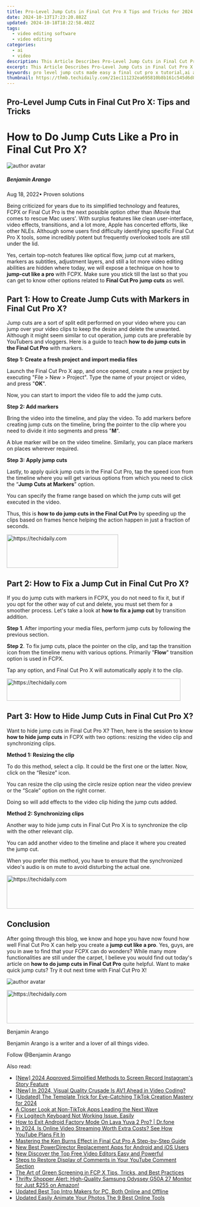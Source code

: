```yaml
---
title: Pro-Level Jump Cuts in Final Cut Pro X Tips and Tricks for 2024
date: 2024-10-13T17:23:20.882Z
updated: 2024-10-18T18:22:58.402Z
tags: 
  - video editing software
  - video editing
categories: 
  - ai
  - video
description: This Article Describes Pro-Level Jump Cuts in Final Cut Pro X Tips and Tricks for 2024
excerpt: This Article Describes Pro-Level Jump Cuts in Final Cut Pro X Tips and Tricks for 2024
keywords: pro level jump cuts made easy a final cut pro x tutorial,ai animation pro level jump cuts in final cut pro x tips and tricks,reversing video clips in final cut pro tips and tricks,pro level jump cuts in final cut pro x tips and tricks,from basics to pro l cuts and j cuts in final cut pro x tutorial,the ultimate guide to jump cuts in final cut pro x tips and tricks,captioning in final cut pro x tips and tricks for success
thumbnail: https://thmb.techidaily.com/21ec111232ea695810b8b161c545d6d8dc411e7eef6880dc4b8d8fa008ddde2f.png
---
```


## Pro-Level Jump Cuts in Final Cut Pro X: Tips and Tricks

# How to Do Jump Cuts Like a Pro in Final Cut Pro X?

![author avatar](https://images.wondershare.com/filmora/article-images/benjamin-arango-author.jpg)

##### Benjamin Arango

 Aug 18, 2022• Proven solutions

Being criticized for years due to its simplified technology and features, FCPX or Final Cut Pro is the next possible option other than iMovie that comes to rescue Mac users'. With surplus features like clean user-interface, video effects, transitions, and a lot more, Apple has concerted efforts, like other NLEs. Although some users find difficulty identifying specific Final Cut Pro X tools, some incredibly potent but frequently overlooked tools are still under the lid.

Yes, certain top-notch features like optical flow, jump cut at markers, markers as subtitles, adjustment layers, and still a lot more video editing abilities are hidden where today, we will expose a technique on how to **jump-cut like a pro** with FCPX. Make sure you stick till the last so that you can get to know other options related to **Final Cut Pro** **jump cuts** as well.

## Part 1: How to Create Jump Cuts with Markers in Final Cut Pro X?

Jump cuts are a sort of split edit performed on your video where you can jump over your video clips to keep the desire and delete the unwanted. Although it might seem similar to cut operation, jump cuts are preferable by YouTubers and vloggers. Here is a guide to teach **how to do jump cuts in the Final Cut Pro** with markers.

**Step 1: Create a fresh project and import media files**

Launch the Final Cut Pro X app, and once opened, create a new project by executing "File > New > Project". Type the name of your project or video, and press "**OK**".

Now, you can start to import the video file to add the jump cuts.

**Step 2: Add markers**

Bring the video into the timeline, and play the video. To add markers before creating jump cuts on the timeline, bring the pointer to the clip where you need to divide it into segments and press "**M**".

A blue marker will be on the video timeline. Similarly, you can place markers on places wherever required.

**Step 3: Apply jump cuts**

Lastly, to apply quick jump cuts in the Final Cut Pro, tap the speed icon from the timeline where you will get various options from which you need to click the “**Jump Cuts at Markers**” option.

You can specify the frame range based on which the jump cuts will get executed in the video.

Thus, this is **how to do jump cuts in the Final Cut Pro** by speeding up the clips based on frames hence helping the action happen in just a fraction of seconds.

<!-- affiliate ads begin -->
<a href="https://aligracehair.sjv.io/c/5597632/1972679/19272" target="_top" id="1972679">
  <img src="//a.impactradius-go.com/display-ad/19272-1972679" border="0" alt="https://techidaily.com" width="300" height="90"/>
</a>
<img height="0" width="0" src="https://aligracehair.sjv.io/i/5597632/1972679/19272" style="position:absolute;visibility:hidden;" border="0" />
<!-- affiliate ads end -->

## Part 2: How to Fix a Jump Cut in Final Cut Pro X?

If you do jump cuts with markers in FCPX, you do not need to fix it, but if you opt for the other way of cut and delete, you must set them for a smoother process. Let's take a look at **how to fix a jump cut** by transition addition.

**Step 1**. After importing your media files, perform jump cuts by following the previous section.

**Step 2**. To fix jump cuts, place the pointer on the clip, and tap the transition icon from the timeline menu with various options. Primarily "**Flow**" transition option is used in FCPX.

Tap any option, and Final Cut Pro X will automatically apply it to the clip.

<!-- affiliate ads begin -->
<a href="https://aligracehair.sjv.io/c/5597632/2135374/19272" target="_top" id="2135374">
  <img src="//a.impactradius-go.com/display-ad/19272-2135374" border="0" alt="https://techidaily.com" width="468" height="60"/>
</a>
<img height="0" width="0" src="https://aligracehair.sjv.io/i/5597632/2135374/19272" style="position:absolute;visibility:hidden;" border="0" />
<!-- affiliate ads end -->

## Part 3: How to Hide Jump Cuts in Final Cut Pro X?

Want to hide jump cuts in Final Cut Pro X? Then, here is the session to know **how to hide jump cuts** in FCPX with two options: resizing the video clip and synchronizing clips.

**Method 1: Resizing the clip**

To do this method, select a clip. It could be the first one or the latter. Now, click on the “Resize” icon.

You can resize the clip using the circle resize option near the video preview or the “Scale” option on the right corner.

Doing so will add effects to the video clip hiding the jump cuts added.

**Method 2: Synchronizing clips**

Another way to hide jump cuts in Final Cut Pro X is to synchronize the clip with the other relevant clip.

You can add another video to the timeline and place it where you created the jump cut.

When you prefer this method, you have to ensure that the synchronized video's audio is on mute to avoid disturbing the actual one.

<!-- affiliate ads begin -->
<a href="https://appsumo.8odi.net/c/5597632/2094476/7443" target="_top" id="2094476">
  <img src="//a.impactradius-go.com/display-ad/7443-2094476" border="0" alt="https://techidaily.com" width="728" height="90"/>
</a>
<img height="0" width="0" src="https://appsumo.8odi.net/i/5597632/2094476/7443" style="position:absolute;visibility:hidden;" border="0" />
<!-- affiliate ads end -->

## Conclusion

After going through this blog, we know and hope you have now found how well Final Cut Pro X can help you create a **jump cut like a pro**. Yes, guys, are you in awe to find that your FCPX can do wonders? While many more functionalities are still under the carpet, I believe you would find out today's article on **how to do jump cuts in Final Cut Pro** quite helpful. Want to make quick jump cuts? Try it out next time with Final Cut Pro X!

![author avatar](https://images.wondershare.com/filmora/article-images/benjamin-arango-author.jpg)

<!-- affiliate ads begin -->
<a href="https://appsumo.8odi.net/c/5597632/2105859/7443" target="_top" id="2105859">
  <img src="//a.impactradius-go.com/display-ad/7443-2105859" border="0" alt="https://techidaily.com" width="728" height="90"/>
</a>
<img height="0" width="0" src="https://appsumo.8odi.net/i/5597632/2105859/7443" style="position:absolute;visibility:hidden;" border="0" />
<!-- affiliate ads end -->

Benjamin Arango

Benjamin Arango is a writer and a lover of all things video.

Follow @Benjamin Arango

<ins class="adsbygoogle"
      style="display:block"
      data-ad-client="ca-pub-7571918770474297"
      data-ad-slot="8358498916"
      data-ad-format="auto"
      data-full-width-responsive="true"></ins>

<span class="atpl-alsoreadstyle">Also read:</span>
<div><ul>
<li><a href="https://instagram-video-files.techidaily.com/new-2024-approved-simplified-methods-to-screen-record-instagrams-story-feature/"><u>[New] 2024 Approved Simplified Methods to Screen Record Instagram's Story Feature</u></a></li>
<li><a href="https://fox-access.techidaily.com/new-in-2024-visual-quality-crusade-is-av1-ahead-in-video-coding/"><u>[New] In 2024, Visual Quality Crusade Is AV1 Ahead in Video Coding?</u></a></li>
<li><a href="https://tiktok-video-recordings.techidaily.com/updated-the-template-trick-for-eye-catching-tiktok-creation-mastery-for-2024/"><u>[Updated] The Template Trick for Eye-Catching TikTok Creation Mastery for 2024</u></a></li>
<li><a href="https://tiktok-videos.techidaily.com/a-closer-look-at-non-tiktok-apps-leading-the-next-wave/"><u>A Closer Look at Non-TikTok Apps Leading the Next Wave</u></a></li>
<li><a href="https://win-howtos.techidaily.com/1723207746840-fix-logitech-keyboard-not-working-issue-easily/"><u>Fix Logitech Keyboard Not Working Issue. Easily</u></a></li>
<li><a href="https://change-location.techidaily.com/how-to-exit-android-factory-mode-on-lava-yuva-2-pro-drfone-by-drfone-fix-android-problems-fix-android-problems/"><u>How to Exit Android Factory Mode On Lava Yuva 2 Pro? | Dr.fone</u></a></li>
<li><a href="https://youtube-lab.techidaily.com/24-is-online-video-streaming-worth-extra-costs-see-how-youtube-plans-fit-in/"><u>In 2024, Is Online Video Streaming Worth Extra Costs? See How YouTube Plans Fit In</u></a></li>
<li><a href="https://ai-vdieo-software.techidaily.com/mastering-the-ken-burns-effect-in-final-cut-pro-a-step-by-step-guide/"><u>Mastering the Ken Burns Effect in Final Cut Pro A Step-by-Step Guide</u></a></li>
<li><a href="https://ai-vdieo-software.techidaily.com/new-best-powerdirector-replacement-apps-for-android-and-ios-users/"><u>New Best PowerDirector Replacement Apps for Android and iOS Users</u></a></li>
<li><a href="https://ai-vdieo-software.techidaily.com/new-discover-the-top-free-video-editors-easy-and-powerful/"><u>New Discover the Top Free Video Editors Easy and Powerful</u></a></li>
<li><a href="https://technical-tips.techidaily.com/steps-to-restore-display-of-comments-in-your-youtube-comment-section/"><u>Steps to Restore Display of Comments in Your YouTube Comment Section</u></a></li>
<li><a href="https://ai-vdieo-software.techidaily.com/the-art-of-green-screening-in-fcp-x-tips-tricks-and-best-practices/"><u>The Art of Green Screening in FCP X Tips, Tricks, and Best Practices</u></a></li>
<li><a href="https://hardware-tips.techidaily.com/thrifty-shopper-alert-high-quality-samsung-odyssey-g50a-27-monitor-for-just-255-on-amazon/"><u>Thrifty Shopper Alert: High-Quality Samsung Odyssey G50A 27 Monitor for Just $255 on Amazon!</u></a></li>
<li><a href="https://ai-vdieo-software.techidaily.com/updated-best-top-intro-makers-for-pc-both-online-and-offline/"><u>Updated Best Top Intro Makers for PC, Both Online and Offline</u></a></li>
<li><a href="https://ai-vdieo-software.techidaily.com/updated-easily-animate-your-photos-the-9-best-online-tools/"><u>Updated Easily Animate Your Photos The 9 Best Online Tools</u></a></li>
</ul></div>

